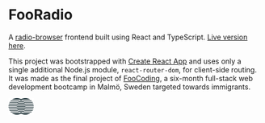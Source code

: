 # FooRadio

A [radio-browser](https://www.radio-browser.info/) frontend built using React and TypeScript.
[Live version here](https://fooradio.onrender.com/).

This project was bootstrapped with [Create React App](https://github.com/facebook/create-react-app) and uses only a single additional Node.js module, `react-router-dom`, for client-side routing. It was made as the final project of [FooCoding](https://www.foocoding.org/), a six-month full-stack web development bootcamp in Malmö, Sweden targeted towards immigrants.

<img src='https://raw.githubusercontent.com/fn-ix/foocoding/main/react/fooradio/src/assets/logo-mini.svg' alt='FooRadio logo' width='50' />